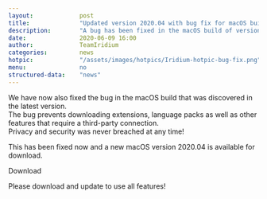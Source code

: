 ```yaml
---
layout: 			post
title:  			"Updated version 2020.04 with bug fix for macOS build"
description: 		"A bug has been fixed in the macOS build of version 2020.04. Please download update to use all features."
date:	 			2020-06-09 16:00
author:				TeamIridium
categories:			news
hotpic:				"/assets/images/hotpics/Iridium-hotpic-bug-fix.png"
menu: 				no
structured-data:	"news"
---
```

We have now also fixed the bug in the macOS build that was discovered in the latest version.   
The bug prevents downloading extensions, language packs as well as other features that require a third-party connection.   
Privacy and security was never breached at any time!

This has been fixed now and a new macOS version 2020.04 is available for download.

<a id="download-parser2" class="button download" title="download Iridium Browser">Download</a>

Please download and update to use all features!